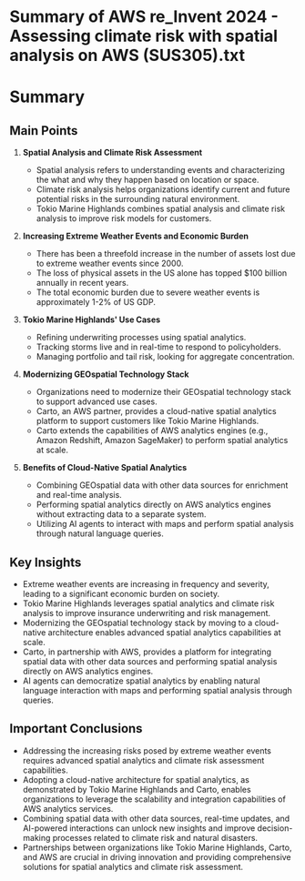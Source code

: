 # Summary of AWS re_Invent 2024 - Assessing climate risk with spatial analysis on AWS (SUS305).txt

# Summary

## Main Points

1. **Spatial Analysis and Climate Risk Assessment**
   - Spatial analysis refers to understanding events and characterizing the what and why they happen based on location or space.
   - Climate risk analysis helps organizations identify current and future potential risks in the surrounding natural environment.
   - Tokio Marine Highlands combines spatial analysis and climate risk analysis to improve risk models for customers.

2. **Increasing Extreme Weather Events and Economic Burden**
   - There has been a threefold increase in the number of assets lost due to extreme weather events since 2000.
   - The loss of physical assets in the US alone has topped $100 billion annually in recent years.
   - The total economic burden due to severe weather events is approximately 1-2% of US GDP.

3. **Tokio Marine Highlands' Use Cases**
   - Refining underwriting processes using spatial analytics.
   - Tracking storms live and in real-time to respond to policyholders.
   - Managing portfolio and tail risk, looking for aggregate concentration.

4. **Modernizing GEOspatial Technology Stack**
   - Organizations need to modernize their GEOspatial technology stack to support advanced use cases.
   - Carto, an AWS partner, provides a cloud-native spatial analytics platform to support customers like Tokio Marine Highlands.
   - Carto extends the capabilities of AWS analytics engines (e.g., Amazon Redshift, Amazon SageMaker) to perform spatial analytics at scale.

5. **Benefits of Cloud-Native Spatial Analytics**
   - Combining GEOspatial data with other data sources for enrichment and real-time analysis.
   - Performing spatial analytics directly on AWS analytics engines without extracting data to a separate system.
   - Utilizing AI agents to interact with maps and perform spatial analysis through natural language queries.

## Key Insights

- Extreme weather events are increasing in frequency and severity, leading to a significant economic burden on society.
- Tokio Marine Highlands leverages spatial analytics and climate risk analysis to improve insurance underwriting and risk management.
- Modernizing the GEOspatial technology stack by moving to a cloud-native architecture enables advanced spatial analytics capabilities at scale.
- Carto, in partnership with AWS, provides a platform for integrating spatial data with other data sources and performing spatial analysis directly on AWS analytics engines.
- AI agents can democratize spatial analytics by enabling natural language interaction with maps and performing spatial analysis through queries.

## Important Conclusions

- Addressing the increasing risks posed by extreme weather events requires advanced spatial analytics and climate risk assessment capabilities.
- Adopting a cloud-native architecture for spatial analytics, as demonstrated by Tokio Marine Highlands and Carto, enables organizations to leverage the scalability and integration capabilities of AWS analytics services.
- Combining spatial data with other data sources, real-time updates, and AI-powered interactions can unlock new insights and improve decision-making processes related to climate risk and natural disasters.
- Partnerships between organizations like Tokio Marine Highlands, Carto, and AWS are crucial in driving innovation and providing comprehensive solutions for spatial analytics and climate risk assessment.